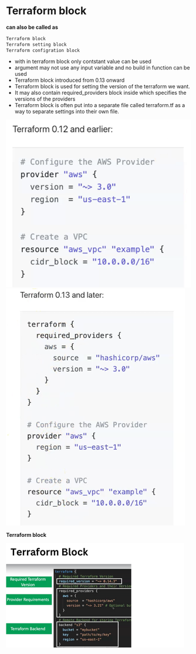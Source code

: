 # Terraform block 

__can also be called as__ 

    Terraform block 
    Terraform setting block 
    Terraform configration block 



- with in terraform block only contstant value can be used 
- argument may not use any input variable and no build in function can be used
- Terraform block introduced from 0.13 onward
- Terraform block is used for setting the version of the terraform we want. 
- It may also contain required_providers block inside which specifies the versions of the providers 
- Terraform block is often put into a separate file called terraform.tf as a way to separate settings into their own file.


![Screenshot](Screenshot.png)    ![Screenshot1](Screenshot2.png)


__Terraform block__


![Screenshot3](Screenshot3.png)